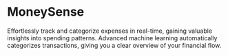 # MoneySense
Effortlessly track and categorize expenses in real-time, gaining valuable insights into spending patterns. Advanced machine learning automatically categorizes transactions, giving you a clear overview of your financial flow.

